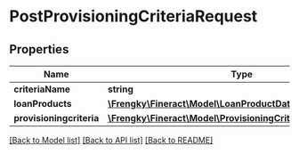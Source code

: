 # PostProvisioningCriteriaRequest

## Properties
Name | Type | Description | Notes
------------ | ------------- | ------------- | -------------
**criteriaName** | **string** |  | [optional] 
**loanProducts** | [**\Frengky\Fineract\Model\LoanProductData[]**](LoanProductData.md) |  | [optional] 
**provisioningcriteria** | [**\Frengky\Fineract\Model\ProvisioningCriteriaDefinitionData[]**](ProvisioningCriteriaDefinitionData.md) |  | [optional] 

[[Back to Model list]](../../README.md#documentation-for-models) [[Back to API list]](../../README.md#documentation-for-api-endpoints) [[Back to README]](../../README.md)


